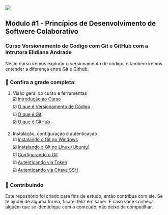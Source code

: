 <!-- Imagem Bootcamp -->
![](https://)
<!--
### Sejam bem-vindos!!! Esse é o meu repositorio de projetos e códigos no programa Santander Bootcamp 2024.
-->
## Módulo #1 - Princípios de Desenvolvimento de Softwere Colaborativo
### Curso Versionamento de Código com Git e GitHub com a Intrutora Elidiana Andrade
Neste curso iremos explorar o versionamento de código, e também iremos entender a diferença entre Git e Github.

### 🚦 Confira a grade completa:
1. Visão geral do curso e ferramentas  
☑️ [Introdução ao Curso]()  
☑️ [O que é Versionamento de Código]()  
☑️ [O que é Git]()  
☑️ [O que é GitHub]()  

2. Instalação, configuração e autenticação  
☑️ [Instalando o Git no Windows]()  
☑️ [Instalando o Git no Linux (Ubuntu)]()  
☑️ [Configurando o Git]()  
☑️ [Autenticando via Token]()  
☑️ [Autenticando via Chave SSH]()  






<!--
### 📝 Lista de Atividades
Esta área é reservada para as atividades desenvolvidas por mim no dia a dia, durante toda a jornada.
As atividades estão separadas por Módulos.
<ul dir="auto">
  <li> Atividade I.<a href="https://"> Acessar </a></li>
</ul>


### 🚩 Lista de Projetos
Esta área é reservada para os projetos desenvolvidos por mim no dia a dia, durante toda a jornada.
<ul dir="auto">
  <li> Projeto I.<a href="https://"> Acessar </a></li>
</ul>

### 🛠 Tecnologias Utilizadas
Essas são algumas das tecnologias utilizadas durante o programa Santander Bootcamp 2024.  
[Git e Github](https:)  |
[Java](https:)  |
[POO com Java](https:)  |
[Ides Java](https:)  |
[Maven](https:)  |
[Junit](https:)  |
[Mockito](https:)  |
[SQL](https:)  |
[MongoDB](https:)  |
[Api Rest](https:)  |
[Spring Boot](https:)  |
[Spring Web e Swagger](https:)  |
[Spring Security](https:)

-->

### 🤝 Contribuindo
Este repositório foi criado para fins de estudo, então contribua com ele. Se te ajudei de alguma forma, ficarei feliz em
saber. E caso você conheça alguém que se identidique com o conteúdo, não deixe de compatilhar.



